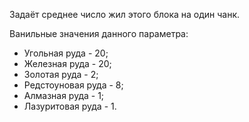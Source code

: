 Задаёт среднее число жил этого блока на один чанк.

Ванильные значения данного параметра:

* Угольная руда - 20;
* Железная руда - 20;
* Золотая руда - 2;
* Редстоуновая руда - 8;
* Алмазная руда - 1;
* Лазуритовая руда - 1.